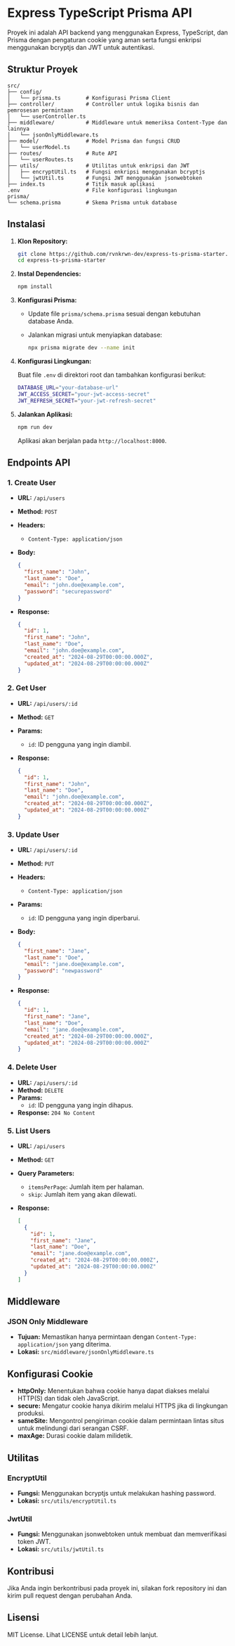 # Express TypeScript Prisma API

Proyek ini adalah API backend yang menggunakan Express, TypeScript, dan Prisma dengan pengaturan cookie yang aman serta fungsi enkripsi menggunakan bcryptjs dan JWT untuk autentikasi.

## Struktur Proyek

```
src/
├── config/
│   └── prisma.ts        # Konfigurasi Prisma Client
├── controller/          # Controller untuk logika bisnis dan pemrosesan permintaan
│   └── userController.ts
├── middleware/          # Middleware untuk memeriksa Content-Type dan lainnya
│   └── jsonOnlyMiddleware.ts
├── model/               # Model Prisma dan fungsi CRUD
│   └── userModel.ts
├── routes/              # Rute API
│   └── userRoutes.ts
├── utils/               # Utilitas untuk enkripsi dan JWT
│   ├── encryptUtil.ts   # Fungsi enkripsi menggunakan bcryptjs
│   └── jwtUtil.ts       # Fungsi JWT menggunakan jsonwebtoken
├── index.ts             # Titik masuk aplikasi
.env                     # File konfigurasi lingkungan
prisma/
└── schema.prisma        # Skema Prisma untuk database
```

## Instalasi

1. **Klon Repository:**

   ```bash
   git clone https://github.com/rvnkrwn-dev/express-ts-prisma-starter.git
   cd express-ts-prisma-starter
   ```

2. **Instal Dependencies:**

   ```bash
   npm install
   ```

3. **Konfigurasi Prisma:**

   - Update file `prisma/schema.prisma` sesuai dengan kebutuhan database Anda.
   - Jalankan migrasi untuk menyiapkan database:

     ```bash
     npx prisma migrate dev --name init
     ```

4. **Konfigurasi Lingkungan:**

   Buat file `.env` di direktori root dan tambahkan konfigurasi berikut:

   ```bash
   DATABASE_URL="your-database-url"
   JWT_ACCESS_SECRET="your-jwt-access-secret"
   JWT_REFRESH_SECRET="your-jwt-refresh-secret"
   ```

5. **Jalankan Aplikasi:**

   ```bash
   npm run dev
   ```

   Aplikasi akan berjalan pada `http://localhost:8000`.

## Endpoints API

### 1. Create User

- **URL:** `/api/users`
- **Method:** `POST`
- **Headers:**
  - `Content-Type: application/json`
- **Body:**

  ```json
  {
    "first_name": "John",
    "last_name": "Doe",
    "email": "john.doe@example.com",
    "password": "securepassword"
  }
  ```

- **Response:**

  ```json
  {
    "id": 1,
    "first_name": "John",
    "last_name": "Doe",
    "email": "john.doe@example.com",
    "created_at": "2024-08-29T00:00:00.000Z",
    "updated_at": "2024-08-29T00:00:00.000Z"
  }
  ```

### 2. Get User

- **URL:** `/api/users/:id`
- **Method:** `GET`
- **Params:**
  - `id`: ID pengguna yang ingin diambil.
- **Response:**

  ```json
  {
    "id": 1,
    "first_name": "John",
    "last_name": "Doe",
    "email": "john.doe@example.com",
    "created_at": "2024-08-29T00:00:00.000Z",
    "updated_at": "2024-08-29T00:00:00.000Z"
  }
  ```

### 3. Update User

- **URL:** `/api/users/:id`
- **Method:** `PUT`
- **Headers:**
  - `Content-Type: application/json`
- **Params:**
  - `id`: ID pengguna yang ingin diperbarui.
- **Body:**

  ```json
  {
    "first_name": "Jane",
    "last_name": "Doe",
    "email": "jane.doe@example.com",
    "password": "newpassword"
  }
  ```

- **Response:**

  ```json
  {
    "id": 1,
    "first_name": "Jane",
    "last_name": "Doe",
    "email": "jane.doe@example.com",
    "created_at": "2024-08-29T00:00:00.000Z",
    "updated_at": "2024-08-29T00:00:00.000Z"
  }
  ```

### 4. Delete User

- **URL:** `/api/users/:id`
- **Method:** `DELETE`
- **Params:**
  - `id`: ID pengguna yang ingin dihapus.
- **Response:** `204 No Content`

### 5. List Users

- **URL:** `/api/users`
- **Method:** `GET`
- **Query Parameters:**
  - `itemsPerPage`: Jumlah item per halaman.
  - `skip`: Jumlah item yang akan dilewati.
- **Response:**

  ```json
  [
    {
      "id": 1,
      "first_name": "Jane",
      "last_name": "Doe",
      "email": "jane.doe@example.com",
      "created_at": "2024-08-29T00:00:00.000Z",
      "updated_at": "2024-08-29T00:00:00.000Z"
    }
  ]
  ```

## Middleware

### JSON Only Middleware

- **Tujuan:** Memastikan hanya permintaan dengan `Content-Type: application/json` yang diterima.
- **Lokasi:** `src/middleware/jsonOnlyMiddleware.ts`

## Konfigurasi Cookie

- **httpOnly:** Menentukan bahwa cookie hanya dapat diakses melalui HTTP(S) dan tidak oleh JavaScript.
- **secure:** Mengatur cookie hanya dikirim melalui HTTPS jika di lingkungan produksi.
- **sameSite:** Mengontrol pengiriman cookie dalam permintaan lintas situs untuk melindungi dari serangan CSRF.
- **maxAge:** Durasi cookie dalam milidetik.

## Utilitas

### EncryptUtil

- **Fungsi:** Menggunakan bcryptjs untuk melakukan hashing password.
- **Lokasi:** `src/utils/encryptUtil.ts`

### JwtUtil

- **Fungsi:** Menggunakan jsonwebtoken untuk membuat dan memverifikasi token JWT.
- **Lokasi:** `src/utils/jwtUtil.ts`

## Kontribusi

Jika Anda ingin berkontribusi pada proyek ini, silakan fork repository ini dan kirim pull request dengan perubahan Anda.

## Lisensi

MIT License. Lihat LICENSE untuk detail lebih lanjut.
